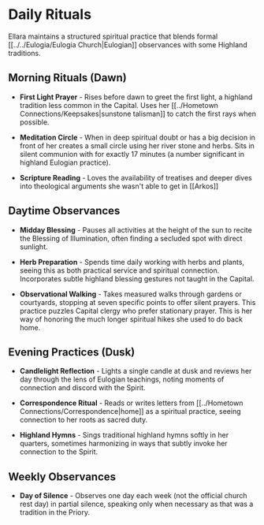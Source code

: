 # Daily Rituals

Ellara maintains a structured spiritual practice that blends formal [[../../Eulogia/Eulogia Church|Eulogian]] observances with some Highland traditions.

## Morning Rituals (Dawn)

- **First Light Prayer** - Rises before dawn to greet the first light, a highland tradition less common in the Capital. Uses her [[../Hometown Connections/Keepsakes|sunstone talisman]] to catch the first rays when possible.
  
- **Meditation Circle** - When in deep spiritual doubt or has a big decision in front of her creates a small circle using her river stone and herbs. Sits in silent communion with for exactly 17 minutes (a number significant in highland Eulogian practice). 
  
- **Scripture Reading** - Loves the availability of treatises and deeper dives into theological arguments she wasn't able to get in [[Arkos]]

## Daytime Observances

- **Midday Blessing** - Pauses all activities at the height of the sun to recite the Blessing of Illumination, often finding a secluded spot with direct sunlight.
  
- **Herb Preparation** - Spends time daily working with herbs and plants, seeing this as both practical service and spiritual connection. Incorporates subtle highland blessing gestures not taught in the Capital.
  
- **Observational Walking** - Takes measured walks through gardens or courtyards, stopping at seven specific points to offer silent prayers. This practice puzzles Capital clergy who prefer stationary prayer. This is her way of honoring the much longer spiritual hikes she used to do back home.

## Evening Practices (Dusk)

- **Candlelight Reflection** - Lights a single candle at dusk and reviews her day through the lens of Eulogian teachings, noting moments of connection and discord with the Spirit.
  
- **Correspondence Ritual** - Reads or writes letters from [[../Hometown Connections/Correspondence|home]] as a spiritual practice, seeing connection to her roots as sacred duty.
  
- **Highland Hymns** - Sings traditional highland hymns softly in her quarters, sometimes harmonizing in ways that subtly invoke her connection to the Spirit.

## Weekly Observances

- **Day of Silence** - Observes one day each week (not the official church rest day) in partial silence, speaking only when necessary as that was a tradition in the Priory.